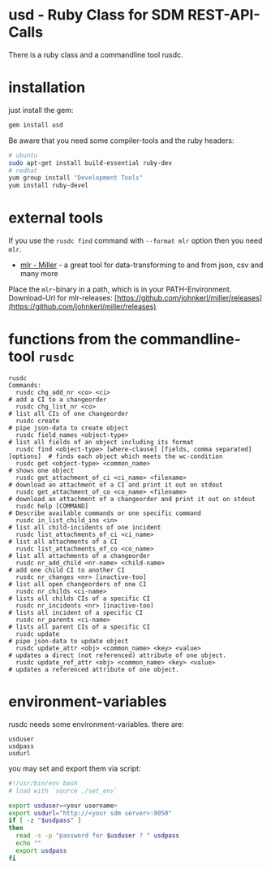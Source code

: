 
# usd - Ruby Class for SDM REST-API-Calls

There is a ruby class and a commandline tool rusdc.

# installation

just install the gem:

```bash
gem install usd
```

Be aware that you need some compiler-tools and the ruby headers:

```bash
# ubuntu
sudo apt-get install build-essential ruby-dev
# redhat
yum group install "Development Tools"
yum install ruby-devel
```

# external tools

If you use the `rusdc find` command with `--format mlr` option then you need `mlr`.

- [mlr - Miller](http://johnkerl.org/miller/doc/index.html) - a great tool for data-transforming to and from json, csv and many more

Place the `mlr`-binary in a path, which is in your PATH-Environment. Download-Url for mlr-releases: [https://github.com/johnkerl/miller/releases](https://github.com/johnkerl/miller/releases)

# functions from the commandline-tool `rusdc`

```
rusdc
Commands:
  rusdc chg_add_nr <co> <ci>                                                   # add a CI to a changeorder
  rusdc chg_list_nr <co>                                                       # list all CIs of one changeorder
  rusdc create                                                                 # pipe json-data to create object
  rusdc field_names <object-type>                                              # list all fields of an object including its format
  rusdc find <object-type> [where-clause] [fields, comma separated] [options]  # finds each object which meets the wc-condition
  rusdc get <object-type> <common_name>                                        # shows one object
  rusdc get_attachment_of_ci <ci_name> <filename>                              # download an attachment of a CI and print it out on stdout
  rusdc get_attachment_of_co <co_name> <filename>                              # download an attachment of a changeorder and print it out on stdout
  rusdc help [COMMAND]                                                         # Describe available commands or one specific command
  rusdc in_list_child_ins <in>                                                 # list all child-incidents of one incident
  rusdc list_attachments_of_ci <ci_name>                                       # list all attachments of a CI
  rusdc list_attachments_of_co <co_name>                                       # list all attachments of a changeorder
  rusdc nr_add_child <nr-name> <child-name>                                    # add one child CI to another CI
  rusdc nr_changes <nr> [inactive-too]                                         # list all open changeorders of one CI
  rusdc nr_childs <ci-name>                                                    # lists all childs CIs of a specific CI
  rusdc nr_incidents <nr> [inactive-too]                                       # lists all incident of a specific CI
  rusdc nr_parents <ci-name>                                                   # lists all parent CIs of a specific CI
  rusdc update                                                                 # pipe json-data to update object
  rusdc update_attr <obj> <common_name> <key> <value>                          # updates a direct (not referenced) attribute of one object.
  rusdc update_ref_attr <obj> <common_name> <key> <value>                      # updates a referenced attribute of one object.
```

# environment-variables

rusdc needs some environment-variables. there are:

```
usduser
usdpass
usdurl
```

you may set and export them via script:

```bash
#!/usr/bin/env bash
# load with `source ./set_env`

export usduser=<your username>
export usdurl="http://<your sdm server>:8050"
if [ -z "$usdpass" ]
then
  read -s -p "password for $usduser ? " usdpass
  echo ""
  export usdpass
fi
```
